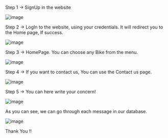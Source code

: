 Step 1 -> SignUp in the website

![image](https://github.com/anupsinghaniya/Project_4/assets/86963188/97670927-00d2-408f-8ad7-031940360529)

Step 2 -> LogIn to the website, using your credentials. It will redirect you to the Home page, If success.

![image](https://github.com/anupsinghaniya/Project_4/assets/86963188/18c544f4-1ee4-4c95-9f9e-02cd9ccc6d52)

Step 3 -> HomePage. You can choose any Bike from the menu.

![image](https://github.com/anupsinghaniya/Project_4/assets/86963188/fe3b221a-ff81-475b-b48c-be406bbfa657)

Step 4 -> If you want to contact us, You can use the Contact us page.

![image](https://github.com/anupsinghaniya/Project_4/assets/86963188/4c6533b6-c6f7-4740-9be3-c6057b27c6d9)

Step 5 -> You can here write your concern!

![image](https://github.com/anupsinghaniya/Project_4/assets/86963188/ba8c76b6-96e8-432a-a5c2-6e6d62519799)

As you can see, we can go through each message in our database.

![image](https://github.com/anupsinghaniya/Project_4/assets/86963188/7724f408-c5eb-49cb-92d0-fd6316a73018)


Thank You !!


